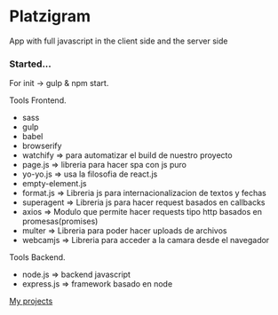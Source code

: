 # Platzigram
App with full javascript in the client side and the server side

### Started...
For init -> gulp & npm start.


Tools Frontend.

* sass
* gulp
* babel
* browserify
* watchify => para automatizar el build de nuestro proyecto
* page.js => libreria para hacer spa con js puro
* yo-yo.js => usa la filosofia de react.js
* empty-element.js
* format.js => Libreria js para internacionalizacion de textos y fechas
* superagent => Libreria js para hacer request basados en callbacks
* axios => Modulo que permite hacer requests tipo http basados en promesas(promises)
* multer => Libreria para poder hacer uploads de archivos
* webcamjs => Libreria para acceder a la camara desde el navegador

Tools Backend.

* node.js => backend javascript
* express.js => framework basado en node

[My projects](https://www.github.com/diegofertr)